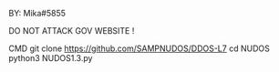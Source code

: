 BY: Mika#5855

DO NOT ATTACK GOV WEBSITE !

 CMD
git clone https://github.com/SAMPNUDOS/DDOS-L7
cd NUDOS
python3 NUDOS1.3.py

